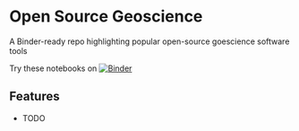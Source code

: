 Open Source Geoscience
======================

A Binder-ready repo highlighting popular open-source goescience software tools

Try these notebooks on [![Binder](https://mybinder.org/badge_logo.svg)](https://mybinder.org/v2/gh/pangeo-data/open-source-geoscience/master?urlpath=lab)

Features
--------

* TODO
